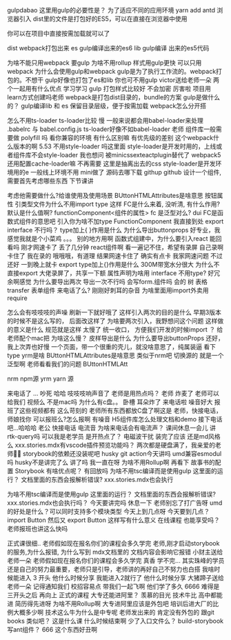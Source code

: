 gulpdabao
这里用gulp的必要性是？
为了适应不同的应用环境
 yarn add antd
浏览器引入 
dist里的文件是打包好的ES5，可以在直接在浏览器中使用

你可以在项目中直接按需加载就可以了

dist  webpack打包出来
es gulp编译出来的es6
lib gulp编译 出来的es5代码

为啥不能只用webpack 要gulp
为啥不用rollup
样式用gulp更快
可以只用webpack
为什么会使用gulp和webpack
gulp是为了执行工作流的。webpack打包的。不想干
gulp好像也打包了es和lib
你也可不用gulp
victor送给老师一朵
两个一起用有什么优点 学习学习
gulp 打包样式比较好 不会加密
厉害啦
项目用learn方式创建吗老师
webpack是打包dist目录的，bundle的方案
gulp是做什么的？
gulp编译lib 和 es 保留目录层级，便于按需加载
webpack怎么分开搭






怎么不用ts-loader ts-loader比较 慢
一般来说都会用babel-loader来处理
.babelrc  与 babel.config.js
ts-loader好像不如babel-loader
老师 组件库一般需要做 polyfill 吗
看你兼容的环境
有什么区别嘛
有优先级的差别
这个webpack什么版本的啊  5.53
不用style-loader 吗这里面 style-loader是开发时用的，上线或者组件库不会style-loader
我也想问
被minicssexteactplugin替代了
webpack5 还用配置cache-loader嘛 不再需要
这里是抽离出去的css
style-loader是开发环境用的e
一般线上环境不用
mini做了
源码去哪下载
githup
github
设计一个组件,需要首先考虑哪些东西 下节课讲

考虑他需要做什么?给谁使用及使用场景
BUttonHTMLAttributes是啥意思
按钮属性
引类型文件为什么不用import type 这样
FC是什么来着, 没听清, 有什么作用?默认是什么值啊?
functionComponent<组件的属性>
fc 是泛型对么?
dui
FC是函数式组件的意思吧
引入你为啥不加type
FunctionComponent
我直接到处 export interface 不行吗？
type加上{ }作用是什么
为什么导出buttonprops
好专业，我感觉我就是个小菜鸡
。。。
别的地方用啊
函数式组建中，为什么要引入react
能回看吗
刚才网速卡了
丢了几分钟
react组件啊
看一遍记不住，希望有录屏
自己录啊
卡住了
我在录的
哦哦哦，有道理
结果网速卡住了
确实有点卡
我家网速问题
不过还好
一到晚上就卡
export type加上{}作用是什么
300M带宽水分很大
为什么不直接export
大佬录屏了，共享一下额
属性声明为啥用 interface 不用type?
好冗余啊感觉
为什么要导出两次
导出一次不行吗
会写form.组件吗 会的 树 表格transfer 
表单组件
来电话了么?
刚刚好刺耳的杂音
为啥里面用import外卖用require

怎么会有吱吱吱的声噪
刷新一下就好哦了
这样引入两次的目的是什么
早期3版本的时候不是这么写的， 后面改这样了
为啥要两次引入，我野想问这个问题
这样做的意义是什么
规范就是这样
太慢了
统一收口， 方便我们开发的时候import ？
给老师配个mac把
为啥这么慢？
皮样导出是什么
为什么要导出buttonProps
还好，我上次弄也好慢
一个页面，带一个很重的壳儿，就没啥意思了，纯属装逼
看下type
yrm是啥
BUttonHTMLAttributes是啥意思
类似于nrm吧
切换源的
就是一个泛型啊
老师看看我们的问题
BUttonHTMLAtt

nrm npm源
yrm yarn 源





来电话了
...
吵死
哈哈
吱吱吱响声音了
老师是用热点吗？
老师 炸麦了
老师可以给我们 视频么
不是mac吗 为什么有c盘。。
卧槽
耳朵炸了
来电话啦
噪音好大
报班了这些视频都有
这么苛刻的
老师所有东西都放C盘了啊这是
老师，快接电话，师娘找你
可以报班么?怎么报啊
有噪音
H5组件库怎么处理文档和demo
接下电话吧...哈哈哈
老公 快接电话
电流音
为啥来电话会有电流声？
课间休息一会儿
讲rtk-query吗
可以我是老学员
是开热点了？
电磁波干扰
装完了应该
还是md风格么
xxx.stories.mdx有vscode插件预览功能吗？
两次都是硬盘满了，我亲爱的老师👨🏫
storybook的依赖还没装呢吧
husky git action今天讲吗
umd兼容esmodul吗
husky不是讲完了么
讲了吗
我一直在呀
为啥不用Rollup啊
再看下 故事书的配置
Storybook
有啥优点呢？
有回放吗
为啥不用tsc编译而是使用gulp
这里面的运行？
文档里面的东西会报解析错误?
xxx.stories.mdx也会执行







为啥不用tsc编译而是使用gulp
这里面的运行？
文档里面的东西会报解析错误?
xxx.stories.mdx也会执行吗？
今天要讲完吗
休息一下
老师别忘了打广告呀
umd的好处是什么？可以同时支持多个模块类型
今天上到几点呀
今天要到几点？
import Button 然后又 export Button 这样写有什么意义
在线课程 也能享受吗？
老师报班也讲这么快吗

正式课很细..
老师假如现在报名你们的课程会多久学完
老师,刚才启动storybook的服务,为什么报错, 为什么写到 mdx文档里的 文档内容会影响它报错
小财主送给老师一朵
老师假如现在报名你们的课程会多久学完
真香
学不完...
其实珠峰的学员还是自己的努力最重要，老师只是引导，老师讲的再好自己不努力也白搭
我啥时候能进入 3 开头
他什么时候分享
我能进入2就行了
他什么时候分享
大猪蹄子送给老师一朵
记得通知我们
校招容易点
带我们一起飞啊
他们学了多久
6666
难得是 三开头之后 再向上
正式的课程
大专还能进阿里？
羡慕的目光
技术牛比 高中都能进
简历得先进呀
为啥不用Rollup啊
大专进阿里应该是外包吧
培训后进大厂的比例大概多少啊
技术这么牛为什么是中专呢
老师发出来的 肯定没有外包的
跟git books 类似吧？
这是什么课
什么时候结束啊
少了入口文件么？
build-storybook
写ant组件？
666
这个东西好丑啊